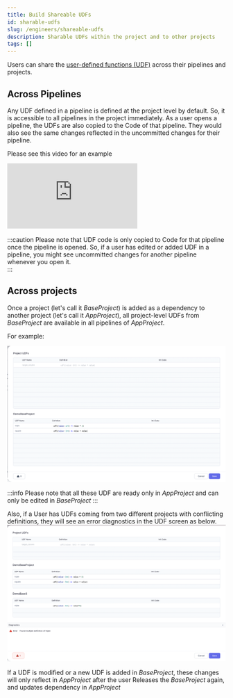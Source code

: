 ```yaml
---
title: Build Shareable UDFs
id: sharable-udfs
slug: /engineers/shareable-udfs
description: Sharable UDFs within the project and to other projects
tags: []
---
```


Users can share the [user-defined functions (UDF)](docs/Spark/functions/user-defined-functions.md) across their pipelines and projects.

## Across Pipelines

Any UDF defined in a pipeline is defined at the project level by default. So, it is accessible to all pipelines in the project immediately.
As a user opens a pipeline, the UDFs are also copied to the Code of that pipeline. They would also see the same changes reflected in the uncommitted changes for their pipeline.

Please see this video for an example

<div style={{position: 'relative', 'padding-bottom': '56.25%', height: 0}}>
   <iframe src="https://www.loom.com/embed/94c362dcffe04a66be6d63502f0c0cfb" frameborder="0" webkitallowfullscreen mozallowfullscreen allowfullscreen
      style={{position: 'absolute', top: 0, left: 0, width: '100%', height: '100%'}}></iframe>
</div>

:::caution
Please note that UDF code is only copied to Code for that pipeline once the pipeline is opened.
So, if a user has edited or added UDF in a pipeline, you might see uncommitted changes for another pipeline whenever you open it.  
:::

## Across projects

Once a project (let's call it _BaseProject_) is added as a dependency to another project (let's call it _AppProject_), all project-level UDFs from _BaseProject_ are available in all pipelines of _AppProject_.

For example:

![SharedUDFs](./img/SharedUDFs.png)

:::info
Please note that all these UDF are ready only in _AppProject_ and can only be edited in _BaseProject_
:::

Also, if a User has UDFs coming from two different projects with conflicting definitions, they will see an error diagnostics in the UDF screen as below.
![UDFConflict](./img/UDFConflictError.png)

If a UDF is modified or a new UDF is added in _BaseProject_, these changes will only reflect in _AppProject_ after the user Releases the _BaseProject_ again, and updates dependency in _AppProject_
